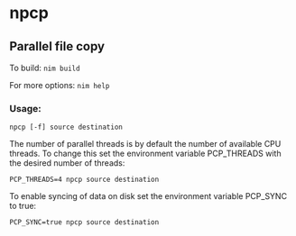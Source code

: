# npcp
## Parallel file copy

To build:
    `nim build`

For more options:
    `nim help`

### Usage: 
`npcp [-f] source destination`

The number of parallel threads is by default the number of available CPU threads.
To change this set the environment variable PCP_THREADS with the desired number of threads:

`PCP_THREADS=4 npcp source destination`

To enable syncing of data on disk set the environment variable PCP_SYNC to true:

`PCP_SYNC=true npcp source destination`

